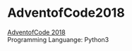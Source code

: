 # AdventofCode2018
[AdventofCode 2018](https://adventofcode.com/2018)
</br>Programming Languange: Python3
